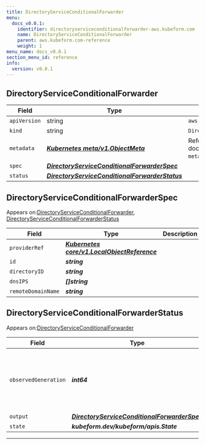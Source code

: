 ```yaml
---
title: DirectoryServiceConditionalForwarder
menu:
  docs_v0.0.1:
    identifier: directoryserviceconditionalforwarder-aws.kubeform.com
    name: DirectoryServiceConditionalForwarder
    parent: aws.kubeform.com-reference
    weight: 1
menu_name: docs_v0.0.1
section_menu_id: reference
info:
  version: v0.0.1
---
```


## DirectoryServiceConditionalForwarder
| Field | Type | Description |
| ------ | ----- | ----------- |
| `apiVersion` | string | `aws.kubeform.com/v1alpha1` |
|    `kind` | string | `DirectoryServiceConditionalForwarder` |
| `metadata` | ***[Kubernetes meta/v1.ObjectMeta](https://kubernetes.io/docs/reference/generated/kubernetes-api/v1.13/#objectmeta-v1-meta)***|Refer to the Kubernetes API documentation for the fields of the `metadata` field.|
| `spec` | ***[DirectoryServiceConditionalForwarderSpec](#directoryserviceconditionalforwarderspec)***||
| `status` | ***[DirectoryServiceConditionalForwarderStatus](#directoryserviceconditionalforwarderstatus)***||
## DirectoryServiceConditionalForwarderSpec

Appears on:[DirectoryServiceConditionalForwarder](#directoryserviceconditionalforwarder), [DirectoryServiceConditionalForwarderStatus](#directoryserviceconditionalforwarderstatus)

| Field | Type | Description |
| ------ | ----- | ----------- |
| `providerRef` | ***[Kubernetes core/v1.LocalObjectReference](https://kubernetes.io/docs/reference/generated/kubernetes-api/v1.13/#localobjectreference-v1-core)***||
| `id` | ***string***||
| `directoryID` | ***string***||
| `dnsIPS` | ***[]string***||
| `remoteDomainName` | ***string***||
## DirectoryServiceConditionalForwarderStatus

Appears on:[DirectoryServiceConditionalForwarder](#directoryserviceconditionalforwarder)

| Field | Type | Description |
| ------ | ----- | ----------- |
| `observedGeneration` | ***int64***| ***(Optional)*** Resource generation, which is updated on mutation by the API Server.|
| `output` | ***[DirectoryServiceConditionalForwarderSpec](#directoryserviceconditionalforwarderspec)***| ***(Optional)*** |
| `state` | ***kubeform.dev/kubeform/apis.State***| ***(Optional)*** |
---
